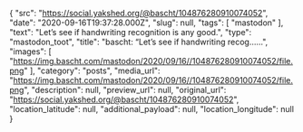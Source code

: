 {
  "src": "https://social.yakshed.org/@bascht/104876280910074052",
  "date": "2020-09-16T19:37:28.000Z",
  "slug": null,
  "tags": [
    "mastodon"
  ],
  "text": "Let’s see if handwriting recognition is any good.",
  "type": "mastodon_toot",
  "title": "bascht: “Let’s see if handwriting recog……",
  "images": [
    "https://img.bascht.com/mastodon/2020/09/16//104876280910074052/file.png"
  ],
  "category": "posts",
  "media_url": "https://img.bascht.com/mastodon/2020/09/16//104876280910074052/file.png",
  "description": null,
  "preview_url": null,
  "original_url": "https://social.yakshed.org/@bascht/104876280910074052",
  "location_latitude": null,
  "additional_payload": null,
  "location_longitude": null
}